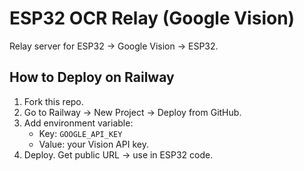 # ESP32 OCR Relay (Google Vision)

Relay server for ESP32 → Google Vision → ESP32.

## How to Deploy on Railway

1. Fork this repo.
2. Go to Railway → New Project → Deploy from GitHub.
3. Add environment variable:
   - Key: `GOOGLE_API_KEY`
   - Value: your Vision API key.
4. Deploy. Get public URL → use in ESP32 code.
